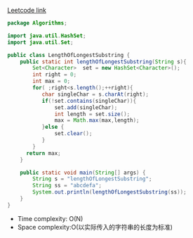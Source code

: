 [Leetcode link](https://leetcode.cn/problems/longest-substring-without-repeating-characters/)

```java
package Algorithms;

import java.util.HashSet;
import java.util.Set;

public class LengthOfLongestSubstring {
    public static int lengthOfLongestSubstring(String s){
        Set<Character>  set = new HashSet<Character>();
        int right = 0;
        int max = 0;
        for( ;right<s.length();++right){
           char singleChar = s.charAt(right);
           if(!set.contains(singleChar)){
               set.add(singleChar);
               int length = set.size();
               max = Math.max(max,length);
           }else {
               set.clear();
           }
        }
      return max;
    }

    public static void main(String[] args) {
        String s = "lengthOfLongestSubstring";
        String ss = "abcdefa";
        System.out.println(lengthOfLongestSubstring(ss));
    }
}

```
* Time complexity: O(N)
* Space complexity:O(以实际传入的字符串的长度为标准)
